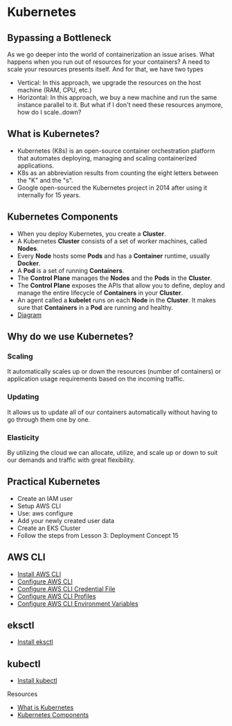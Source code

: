 # Kubernetes

## Bypassing a Bottleneck
As we go deeper into the world of containerization an issue arises. What happens when you run out of resources for your containers? A need to scale your resources presents itself. And for that, we have two types
- Vertical: In this approach, we upgrade the resources on the host machine (RAM, CPU, etc.)
- Horizontal: In this approach, we buy a new machine and run the same instance parallel to it.
But what if I don't need these resources anymore, how do I scale..down?


## What is Kubernetes?
- Kubernetes (K8s) is an open-source container orchestration platform that automates deploying, managing and scaling containerized applications.
- K8s as an abbreviation results from counting the eight letters between the "K" and the "s".
- Google open-sourced the Kubernetes project in 2014 after using it internally for 15 years.

## Kubernetes Components
- When you deploy Kubernetes, you create a **Cluster**.
- A Kubernetes **Cluster** consists of a set of worker machines, called **Nodes**.
- Every **Node** hosts some **Pods** and has a **Container** runtime, usually **Docker**. 
- A **Pod** is a set of running **Containers**.
- The **Control Plane** manages the **Nodes** and the **Pods** in the **Cluster**.
- The **Control Plane** exposes the APIs that allow you to define, deploy and manage the entire lifecycle of **Containers** in your **Cluster**.
- An agent called a **kubelet** runs on each **Node** in the **Cluster**. It makes sure that **Containers** in a **Pod** are running and healthy.
- [Diagram](https://www.cncf.io/wp-content/uploads/2020/09/Kubernetes-architecture-diagram-1-1.png) 

## Why do we use Kubernetes?
### Scaling
It automatically scales up or down the resources (number of containers) or application usage requirements based on the incoming traffic.
### Updating
It allows us to update all of our containers automatically without having to go through them one by one.
### Elasticity
By utilizing the cloud we can allocate, utilize, and scale up or down to suit our demands and traffic with great flexibility.
 
## Practical Kubernetes
- Create an IAM user
- Setup AWS CLI
- Use: aws configure
- Add your newly created user data
- Create an EKS Cluster
- Follow the steps from Lesson 3: Deployment Concept 15

## AWS CLI
- [Install AWS CLI](https://docs.aws.amazon.com/cli/latest/userguide/getting-started-install.html)
- [Configure AWS CLI](https://docs.aws.amazon.com/cli/latest/userguide/cli-configure-quickstart.html)
- [Configure AWS CLI Credential File](https://docs.aws.amazon.com/cli/latest/userguide/cli-configure-files.html)
- [Configure AWS CLI Profiles](https://docs.aws.amazon.com/cli/latest/userguide/cli-configure-profiles.html)
- [Configure AWS CLI Environment Variables](https://docs.aws.amazon.com/cli/latest/userguide/cli-configure-envvars.html)

## eksctl
- [Install eksctl](https://docs.aws.amazon.com/eks/latest/userguide/eksctl.html)

## kubectl
- [Install kubectl](https://kubernetes.io/docs/tasks/tools/install-kubectl-linux/)

Resources
- [What is Kubernetes](https://kubernetes.io/docs/concepts/overview/what-is-kubernetes/)
- [Kubernetes Components](https://kubernetes.io/docs/concepts/overview/components/)


